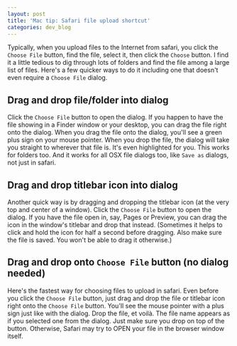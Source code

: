 ```yaml
---
layout: post
title: 'Mac tip: Safari file upload shortcut'
categories: dev_blog
---
```


Typically, when you upload files to the Internet from safari, you click the `Choose File` button, find the file, select it, then click the `Choose` button.
I find it a little tedious to dig through lots of folders and find the file among a large list of files.
Here's a few quicker ways to do it including one that doesn't even require a `Choose File` dialog.

## Drag and drop file/folder into dialog

Click the `Choose File` button to open the dialog.
If you happen to have the file showing in a Finder window or your desktop, you can drag the file right onto the dialog.
When you drag the file onto the dialog, you'll see a green plus sign on your mouse pointer.
When you drop the file, the dialog will take you straight to wherever that file is.
It's even highlighted for you.
This works for folders too.
And it works for all OSX file dialogs too, like `Save as` dialogs, not just in safari.

## Drag and drop titlebar icon into dialog

Another quick way is by dragging and dropping the titlebar icon (at the very top and center of a window).
Click the `Choose File` button to open the dialog.
If you have the file open in, say, Pages or Preview, you can drag the icon in the window's titlebar and drop that instead.
(Sometimes it helps to click and hold the icon for half a second before dragging.
Also make sure the file is saved.
You won't be able to drag it otherwise.)

## Drag and drop onto `Choose File` button (no dialog needed)

Here's the fastest way for choosing files to upload in safari.
Even before you click the `Choose File` button, just drag and drop the file or titlebar icon right onto the `Choose File` button.
You'll see the mouse pointer with a plus sign just like with the dialog.
Drop the file, et voilà.
The file name appears as if you selected one from the dialog.
Just make sure you drop on top of the button.
Otherwise, Safari may try to OPEN your file in the browser window itself.
